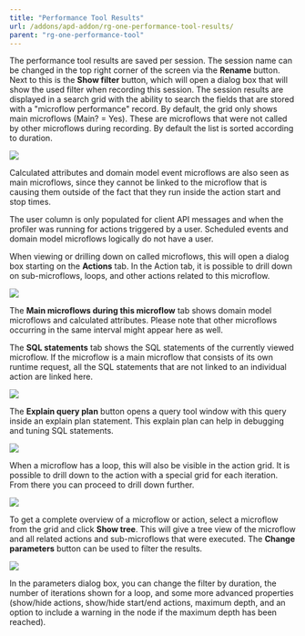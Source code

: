```yaml
---
title: "Performance Tool Results"
url: /addons/apd-addon/rg-one-performance-tool-results/
parent: "rg-one-performance-tool"
---
```

The performance tool results are saved per session. The session name can be changed in the top right corner of the screen via the **Rename** button. Next to this is the **Show filter** button, which will open a dialog box that will show the used filter when recording this session. The session results are displayed in a search grid with the ability to search the fields that are stored with a "microflow performance" record. By default, the grid only shows main microflows (Main? = Yes). These are microflows that were not called by other microflows during recording. By default the list is sorted according to duration. 

![](/attachments/addons/apd-addon/rg-apd/rg-one-apm/rg-one-performance-tool/rg-one-performance-tool-results/Recorded_Session_Details.png)

Calculated attributes and domain model event microflows are also seen as main microflows, since they cannot be linked to the microflow that is causing them outside of the fact that they run inside the action start and stop times.

The user column is only populated for client API messages and when the profiler was running for actions triggered by a user. Scheduled events and domain model microflows logically do not have a user.

When viewing or drilling down on called microflows, this will open a dialog box starting on the **Actions** tab. In the Action tab, it is possible to drill down on sub-microflows, loops, and other actions related to this microflow. 

![](/attachments/addons/apd-addon/rg-apd/rg-one-apm/rg-one-performance-tool/rg-one-performance-tool/Browse/Microflow_Actions_Tab.png)

The **Main microflows during this microflow** tab shows domain model microflows and calculated attributes. Please note that other microflows occurring in the same interval might appear here as well.

The **SQL statements** tab shows the SQL statements of the currently viewed microflow. If the microflow is a main microflow that consists of its own runtime request, all the SQL statements that are not linked to an individual action are linked here.

![](/attachments/addons/apd-addon/rg-apd/rg-one-apm/rg-one-performance-tool/rg-one-performance-tool/Browse/Action_SQL_Statements.png) 

The **Explain query plan** button opens a query tool window with this query inside an explain plan statement. This explain plan can help in debugging and tuning SQL statements.

![](/attachments/addons/apd-addon/rg-apd/rg-one-apm/rg-one-performance-tool/rg-one-performance-tool/Browse/Explain_query_plan.png) 

When a microflow has a loop, this will also be visible in the action grid. It is possible to drill down to the action with a special grid for each iteration. From there you can proceed to drill down further.

![](/attachments/addons/apd-addon/rg-apd/rg-one-apm/rg-one-performance-tool/rg-one-performance-tool/Browse/Loop_Action.png)

To get a complete overview of a microflow or action, select a microflow from the grid and click **Show tree**. This will give a tree view of the microflow and all related actions and sub-microflows that were executed. The **Change parameters** button can be  used to filter the results.

![](/attachments/addons/apd-addon/rg-apd/rg-one-apm/rg-one-performance-tool/rg-one-performance-tool-results/Tree_View.png)

In the parameters dialog box, you can change the filter by duration, the number of iterations shown for a loop, and some more advanced properties (show/hide actions, show/hide start/end actions, maximum depth, and an option to include a warning in the node if the maximum depth has been reached).
